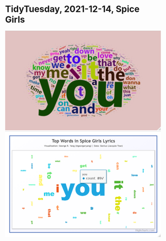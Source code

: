 # TidyTuesday, 2021-12-14, Spice Girls

![](https://github.com/georgeryang/tidy-tuesday/blob/main/2021/2021-12-14/tt_spice_girls_wordcloud_1.png)
![](https://github.com/georgeryang/tidy-tuesday/blob/main/2021/2021-12-14/tt_spice_girls_wordcloud_2.png)